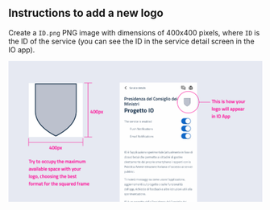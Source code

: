 ## Instructions to add a new logo

Create a `ID.png` PNG image with dimensions of 400x400 pixels, where `ID` is the ID of the service
(you can see the ID in the service detail screen in the IO app).

![Service Logo how to](logo_how_to.png)
